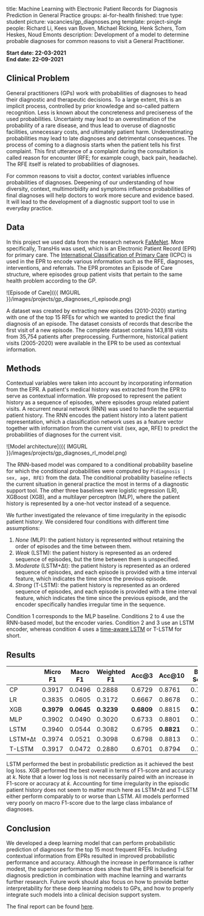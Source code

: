 title: Machine Learning with Electronic Patient Records for Diagnosis Prediction in General Practice
groups: ai-for-health
finished: true
type: student
picture: vacancies/gp_diagnoses.png
template: project-single
people: Richard Li, Kees van Boven, Michael Ricking, Henk Schers, Tom Heskes, Noud Emonts
description: Development of a model to determine probable diagnoses for common reasons to visit a General Practitioner.

**Start date: 22-03-2021** <br>
**End date: 22-09-2021**


## Clinical Problem 
General practitioners (GPs) work with probabilities of diagnoses to head their diagnostic and therapeutic decisions. To a large extent, this is an implicit process, controlled by prior knowledge and so-called pattern recognition. Less is known about the concreteness and preciseness of the used probabilities. Uncertainty may lead to an overestimation of the probability of a rare disease, and thus lead to overuse of diagnostic facilities, unnecessary costs, and ultimately patient harm. Underestimating probabilities may lead to late diagnoses and detrimental consequences. The process of coming to a diagnosis starts when the patient tells his first complaint. This first utterance of a complaint during the consultation is called reason for encounter (RFE; for example cough, back pain, headache). The RFE itself is related to probabilities of diagnoses. 

For common reasons to visit a doctor, context variables influence probabilities of diagnoses. Deepening of our understanding of how diversity, context, multimorbidity and symptoms influence probabilities of final diagnoses will help doctors to work more secure and evidence based. It will lead to the development of a diagnostic support tool to use in everyday practice. 


## Data
In this project we used data from the research network [FaMeNet](https://www.famenet.nl). More specifically, TransHis was used, which is an Electronic Patient Record (EPR) for primary care. The [International Classification of Primary Care](https://www.who.int/standards/classifications/other-classifications/international-classification-of-primary-care) (ICPC) is used in the EPR to encode various information such as the RFE, diagnoses, interventions, and referrals. The EPR promotes an Episode of Care structure, where episodes group patient visits that pertain to the same health problem according to the GP.

![Episode of Care]({{ IMGURL }}/images/projects/gp_diagnoses_rl_episode.png)

A dataset was created by extracting new episodes (2010-2020) starting with one of the top 15 RFEs for which we wanted to predict the final diagnosis of an episode. The dataset consists of records that describe the first visit of a new episode. The complete dataset contains 143,818 visits from 35,754 patients after preprocessing. Furthermore, historical patient visits (2005-2020) were available in the EPR to be used as contextual information.


## Methods
Contextual variables were taken into account by incorporating information from the EPR. A patient's medical history was extracted from the EPR to serve as contextual information. We proposed to represent the patient history as a sequence of episodes, where episodes group related patient visits. A recurrent neural network (RNN) was used to handle the sequential patient history. The RNN encodes the patient history into a latent patient representation, which a classification network uses as a feature vector together with information from the current visit (sex, age, RFE) to predict the probabilities of diagnoses for the current visit.

![Model architecture]({{ IMGURL }}/images/projects/gp_diagnoses_rl_model.png)

The RNN-based model was compared to a conditional probability baseline for which the conditional probabilities were computed by `P(diagnosis | sex, age, RFE)` from the data. The conditional probability baseline reflects the current situation in general practice the most in terms of a diagnostic support tool. The other three baselines were logistic regression (LR), XGBoost (XGB), and a multilayer perceptron (MLP), where the patient history is represented by a one-hot vector instead of a sequence.

We further investigated the relevance of time irregularity in the episodic patient history. We considered four conditions with different time assumptions:

1. *None* (MLP): the patient history is represented without retaining the order of episodes and the time between them.
2. *Weak* (LSTM): the patient history is represented as an ordered sequence of episodes, but the time between them is unspecified.
3. *Moderate* (LSTM+∆t): the patient history is represented as an ordered sequence of episodes, and each episode is provided with a time interval feature, which indicates the time since the previous episode.
4. *Strong* (T-LSTM): the patient history is represented as an ordered sequence of episodes, and each episode is provided with a time interval feature, which indicates the time since the previous episode, and the encoder specifically handles irregular time in the sequence.

Condition 1 corresponds to the MLP baseline. Conditions 2 to 4 use the RNN-based model, but the encoder varies. Condition 2 and 3 use an LSTM encoder, whereas condition 4 uses a [time-aware LSTM](https://dl.acm.org/doi/10.1145/3097983.3097997)  or T-LSTM for short.


## Results

|                 | Micro F1   | Macro F1   | Weighted F1 | Acc@3      | Acc@10     | Brier Score | Log Loss   |
|-----------------|------------|------------|-------------|------------|------------|-------------|------------|
| CP              | 0.3917     | 0.0496     | 0.2888      | 0.6729     | 0.8761     | 0.7551      | 2.8868     |
| LR              | 0.3835     | 0.0605     | 0.3172      | 0.6667     | 0.8678     | 0.7644      | 2.3278     |
| XGB             | **0.3979** | **0.0645** | **0.3239**  | **0.6809** | 0.8815     | **0.7480**  | 2.1897     |
| MLP             | 0.3902     | 0.0490     | 0.3020      | 0.6733     | 0.8801     | 0.7530      | 2.1969     |
| LSTM            | 0.3940     | 0.0544     | 0.3082      | 0.6795     | **0.8821** | 0.7521      | **2.1790** |
| LSTM+∆t         | 0.3974     | 0.0521     | 0.3098      | 0.6798     | 0.8813     | 0.7530      | 2.1833     |
| T-LSTM          | 0.3917     | 0.0472     | 0.2880      | 0.6701     | 0.8794     | 0.7548      | 2.1878     |

LSTM performed the best in probabilistic prediction as it achieved the best log loss. XGB performed the best overall in terms of F1-score and accuracy at *k*. Note that a lower log loss is not necessarily paired with an increase in F1-score or accuracy at *k*. 
Accounting for time irregularity in the episodic patient history does not seem to matter much here as LSTM+∆t and T-LSTM either perform comparably to or worse than LSTM.
All models performed very poorly on macro F1-score due to the large class imbalance of diagnoses.


## Conclusion
We developed a deep learning model that can perform probabilistic prediction of diagnoses for the top 15 most frequent RFEs. Including contextual information from EPRs resulted in improved probabilistic performance and accuracy. Although the increase in performance is rather modest, the superior performance does show that the EPR is beneficial for diagnosis prediction in combination with machine learning and warrants further research. Future work should also focus on how to provide better interpretability for these deep learning models to GPs, and how to properly integrate such models into a clinical decision support system.

The final report can be found [here](https://drive.google.com/file/d/1BTd11MKYH4Ho5tPUMf5TIe2vAEfXCSkd/view?usp=sharing).
